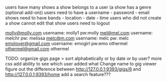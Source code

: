 users have many shows
a show belongs to a user
(a show has a genre (optional add-on))
users need to have a username - password - email
shows need to have bands - location - date - time
users who did not create a show cannot edit that show
users need to logout

molly@molly.com username: molly1 pw:molly
mel@mel.com username: melchr pw: melissa
melc@m.com username: melc pw: melc
emolover@gmail.com username: emogirl pw:emo
othermel othermel@gmail.com othermel



TODO:
organize gigs page > sort alphabetically or by date or by user?
more css
add ability to see which user added what
Change name to gig viewer
figure out the difference between 
    http://127.0.0.1:9393/gigs/6 and http://127.0.0.1:9393/home
add a search feature???